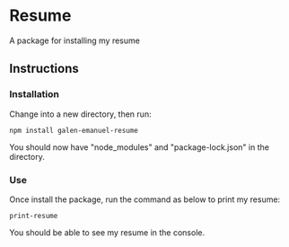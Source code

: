 # Resume

A package for installing my resume

## Instructions

### Installation

Change into a new directory, then run:

    npm install galen-emanuel-resume

You should now have "node_modules" and "package-lock.json" in the directory.

### Use

Once install the package, run the command as below to print my resume:

    print-resume

You should be able to see my resume in the console.
